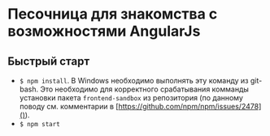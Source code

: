 ﻿# Песочница для знакомства с возможностями AngularJs

## Быстрый старт

- `$ npm install`. В Windows необходимо выполнять эту команду из git-bash. Это необходимо для корректного срабатывания комманды установки пакета `frontend-sandbox` из репозитория (по данному поводу см. комментарии в [https://github.com/npm/npm/issues/2478]()).
- `$ npm start`
